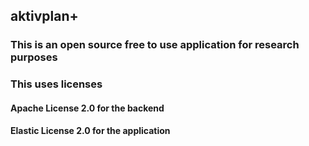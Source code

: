 ## aktivplan+ 

### This is an open source free to use application for research purposes 
### This uses licenses 

#### Apache License 2.0 for the backend
#### Elastic License 2.0 for the application


